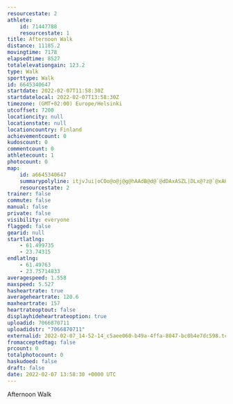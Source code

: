 ```yaml
---
resourcestate: 2
athlete:
    id: 71447788
    resourcestate: 1
title: Afternoon Walk
distance: 11185.2
movingtime: 7178
elapsedtime: 8527
totalelevationgain: 123.2
type: Walk
sporttype: Walk
id: 6645340647
startdate: 2022-02-07T11:58:30Z
startdatelocal: 2022-02-07T13:58:30Z
timezone: (GMT+02:00) Europe/Helsinki
utcoffset: 7200
locationcity: null
locationstate: null
locationcountry: Finland
achievementcount: 0
kudoscount: 0
commentcount: 0
athletecount: 1
photocount: 0
map:
    id: a6645340647
    summarypolyline: itjvJui|oCOo@o@j@g@hAAdB@d@`@dDAxASZL|DLx@?z@`@xAHzBX`A\jBA^PFs@bAi@rCe@b@WxAMBGTInCBh@\v@JnAj@~C^nDL`FRnAG|DIzJ]zEBh@Zx@]Z[c@UAm@lAo@l@WWFg@KGItBc@bAqBjGq@xA_@vAg@bA_@nBa@p@_A~Fy@bCi@lA[d@_@dBe@`AYrAmBbGkBjLy@`Ha@nB_A|G@VWv@K~A]|@eAzIW~@ObBQt@K~AOhAS`Aa@lFOjC@~AUnCS`BKR]DKh@MtAHbAq@nFWn@d@vES|EqAfI_A|J_@tAMbAC~AMn@@zAa@b@Il@_@r@?r@{@hDUpASrCDr@g@nBc@fE[pAk@tDA~Cc@vGKlDSnCs@jHM~Dg@hDg@hKQJ_CgBaAXkA~Es@lEeAzDWtAe@f@sAnB[wAYB_DnF_@e@e@yA`AvGy@fBk@h@}ApD`AfEl@~AlA}@h@q@|CcGTRR]PFHx@jKkl@fC|AF_@WOBHAeARmAPqDXcAH}BPs@DiDJ_BX{At@gNb@wFLiD|@qGHwA`@iCVk@CiA\yBFgA^qAf@{BIs@`@m@|B_BZiATQh@sBj@mAtAkFNWl@oCbAyDh@gA^iEFULDFYLgEXyBbAiFZoB?a@Tg@`@{BX_CD@TeBz@qC[eA_@e@e@QCUQO@sAXeBEg@JUPwAl@mCNeBX]He@?qAHe@Kq@U[HwCf@aBEy@d@gAXoARkDIoCJk@RQXgCXo@^sCh@sBPMNo@x@aFf@uAd@m@FeA\eATwBRV?JPI@LFB@RLb@TZBZ^x@VK\mAzA}DdC_Kd@]La@d@e@t@iCNQ`AyCXOx@mBnAgB\_A\UJk@b@{@ZsAJwBLe@DwCPoA@qC^cDL]AeBHiAZ}Bl@sAJuAZYp@uA^cD~@iDt@yB\uBv@}B`@k@Fk@j@q@p@oBb@sBl@gBhAeH@o@a@gCRCPc@Xu@JcAN[@oAK_Fo@oE[UB^eA{@[i@TsBIcAFqBIuCS_AO[WOAa@Pq@CaAc@oAMaBD_@So@HqAK_ALu@QaBBm@G_@Ls@QgCPaABgDDMCTQS[gAa@m@[QEOWEO]D_@t@eB^aBq@cAoDHmAv@aANFz@KPiBa@Yi@@c@OgAD_@a@}CJk@GY
    resourcestate: 2
trainer: false
commute: false
manual: false
private: false
visibility: everyone
flagged: false
gearid: null
startlatlng:
    - 61.499735
    - 23.74315
endlatlng:
    - 61.49763
    - 23.75714833
averagespeed: 1.558
maxspeed: 5.527
hasheartrate: true
averageheartrate: 120.6
maxheartrate: 157
heartrateoptout: false
displayhideheartrateoption: true
uploadid: 7066870711
uploadidstr: "7066870711"
externalid: 2022-02-07_14-52-14_c5aee060-b49a-4ffa-8047-bc0b4e7dc598.tcx
fromacceptedtag: false
prcount: 0
totalphotocount: 0
haskudoed: false
draft: false
date: 2022-02-07 13:58:30 +0000 UTC
---
```

Afternoon Walk